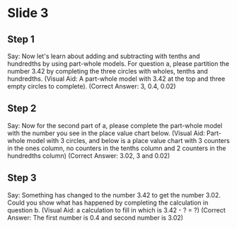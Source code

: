 # Slide 3

## Step 1

Say: Now let's learn about adding and subtracting with tenths and hundredths by using part-whole models. For question a, please partition the number 3.42 by completing the three circles with wholes, tenths and hundredths. (Visual Aid: A part-whole model with 3.42 at the top and three empty circles to complete). (Correct Answer: 3, 0.4, 0.02)

## Step 2

Say: Now for the second part of a, please complete the part-whole model with the number you see in the place value chart below. (Visual Aid: Part-whole model with 3 circles, and below is a place value chart with 3 counters in the ones column, no counters in the tenths column and 2 counters in the hundredths column) (Correct Answer: 3.02, 3 and 0.02)

## Step 3

Say: Something has changed to the number 3.42 to get the number 3.02. Could you show what has happened by completing the calculation in question b. (Visual Aid: a calculation to fill in which is 3.42 - ? = ?) (Correct Answer: The first number is 0.4 and second number is 3.02)
